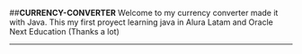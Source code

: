 ##**CURRENCY-CONVERTER**
Welcome to my currency converter made it with Java. This my first proyect learning java 
in Alura Latam and Oracle Next Education (Thanks a lot)

****
